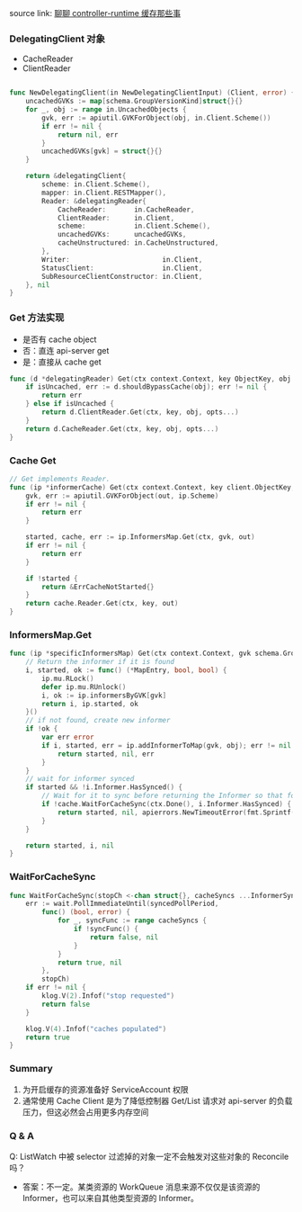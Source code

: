 source link: [聊聊 controller-runtime 缓存那些事](https://cloud.tencent.com/developer/article/2256963)

### DelegatingClient 对象
- CacheReader
- ClientReader
```go

func NewDelegatingClient(in NewDelegatingClientInput) (Client, error) {
	uncachedGVKs := map[schema.GroupVersionKind]struct{}{}
	for _, obj := range in.UncachedObjects {
		gvk, err := apiutil.GVKForObject(obj, in.Client.Scheme())
		if err != nil {
			return nil, err
		}
		uncachedGVKs[gvk] = struct{}{}
	}

	return &delegatingClient{
		scheme: in.Client.Scheme(),
		mapper: in.Client.RESTMapper(),
		Reader: &delegatingReader{
			CacheReader:       in.CacheReader,
			ClientReader:      in.Client,
			scheme:            in.Client.Scheme(),
			uncachedGVKs:      uncachedGVKs,
			cacheUnstructured: in.CacheUnstructured,
		},
		Writer:                       in.Client,
		StatusClient:                 in.Client,
		SubResourceClientConstructor: in.Client,
	}, nil
}
```
### Get 方法实现
- 是否有 cache object
- 否：直连 api-server get
- 是：直接从 cache get
```go
func (d *delegatingReader) Get(ctx context.Context, key ObjectKey, obj Object, opts ...GetOption) error {
	if isUncached, err := d.shouldBypassCache(obj); err != nil {
		return err
	} else if isUncached {
		return d.ClientReader.Get(ctx, key, obj, opts...)
	}
	return d.CacheReader.Get(ctx, key, obj, opts...)
}
```
### Cache Get
```go
// Get implements Reader.
func (ip *informerCache) Get(ctx context.Context, key client.ObjectKey, out client.Object, opts ...client.GetOption) error {
	gvk, err := apiutil.GVKForObject(out, ip.Scheme)
	if err != nil {
		return err
	}

	started, cache, err := ip.InformersMap.Get(ctx, gvk, out)
	if err != nil {
		return err
	}

	if !started {
		return &ErrCacheNotStarted{}
	}
	return cache.Reader.Get(ctx, key, out)
}
```
### InformersMap.Get
```go
func (ip *specificInformersMap) Get(ctx context.Context, gvk schema.GroupVersionKind, obj runtime.Object) (bool, *MapEntry, error) {
	// Return the informer if it is found
	i, started, ok := func() (*MapEntry, bool, bool) {
		ip.mu.RLock()
		defer ip.mu.RUnlock()
		i, ok := ip.informersByGVK[gvk]
		return i, ip.started, ok
	}()
    // if not found, create new informer
	if !ok {
		var err error
		if i, started, err = ip.addInformerToMap(gvk, obj); err != nil {
			return started, nil, err
		}
	}
    // wait for informer synced
	if started && !i.Informer.HasSynced() {
		// Wait for it to sync before returning the Informer so that folks don't read from a stale cache.
		if !cache.WaitForCacheSync(ctx.Done(), i.Informer.HasSynced) {
			return started, nil, apierrors.NewTimeoutError(fmt.Sprintf("failed waiting for %T Informer to sync", obj), 0)
		}
	}

	return started, i, nil
}
```
### WaitForCacheSync
```go
func WaitForCacheSync(stopCh <-chan struct{}, cacheSyncs ...InformerSynced) bool {
	err := wait.PollImmediateUntil(syncedPollPeriod,
		func() (bool, error) {
			for _, syncFunc := range cacheSyncs {
				if !syncFunc() {
					return false, nil
				}
			}
			return true, nil
		},
		stopCh)
	if err != nil {
		klog.V(2).Infof("stop requested")
		return false
	}

	klog.V(4).Infof("caches populated")
	return true
}
```
### Summary
1. 为开启缓存的资源准备好 ServiceAccount 权限
2. 通常使用 Cache Client 是为了降低控制器 Get/List 请求对 api-server 的负载压力，但这必然会占用更多内存空间

### Q & A
Q: ListWatch 中被 selector 过滤掉的对象一定不会触发对这些对象的 Reconcile 吗？
- 答案：不一定。某类资源的 WorkQueue 消息来源不仅仅是该资源的 Informer，也可以来自其他类型资源的 Informer。